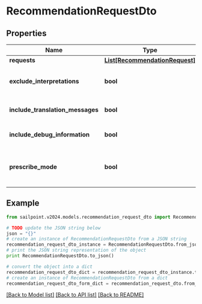 # RecommendationRequestDto


## Properties

Name | Type | Description | Notes
------------ | ------------- | ------------- | -------------
**requests** | [**List[RecommendationRequest]**](RecommendationRequest.md) |  | [optional] 
**exclude_interpretations** | **bool** | Exclude interpretations in the response if \&quot;true\&quot;. Return interpretations in the response if this attribute is not specified. | [optional] [default to False]
**include_translation_messages** | **bool** | When set to true, the calling system uses the translated messages for the specified language | [optional] [default to False]
**include_debug_information** | **bool** | Returns the recommender calculations if set to true | [optional] [default to False]
**prescribe_mode** | **bool** | When set to true, uses prescribedRulesRecommenderConfig to get identity attributes and peer group threshold instead of standard config. | [optional] [default to False]

## Example

```python
from sailpoint.v2024.models.recommendation_request_dto import RecommendationRequestDto

# TODO update the JSON string below
json = "{}"
# create an instance of RecommendationRequestDto from a JSON string
recommendation_request_dto_instance = RecommendationRequestDto.from_json(json)
# print the JSON string representation of the object
print RecommendationRequestDto.to_json()

# convert the object into a dict
recommendation_request_dto_dict = recommendation_request_dto_instance.to_dict()
# create an instance of RecommendationRequestDto from a dict
recommendation_request_dto_form_dict = recommendation_request_dto.from_dict(recommendation_request_dto_dict)
```
[[Back to Model list]](../README.md#documentation-for-models) [[Back to API list]](../README.md#documentation-for-api-endpoints) [[Back to README]](../README.md)


